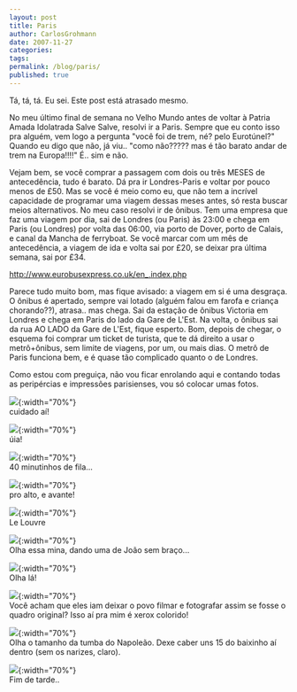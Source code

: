 ```yaml
---
layout: post
title: Paris
author: CarlosGrohmann
date: 2007-11-27
categories: 
tags: 
permalink: /blog/paris/
published: true
---
```


Tá, tá, tá. Eu sei. Este post está atrasado mesmo.  

No meu último final de semana no Velho Mundo antes de voltar à Patria Amada Idolatrada Salve Salve, resolvi ir a Paris. Sempre que eu conto isso pra alguém, vem logo a pergunta "você foi de trem, né? pelo Eurotúnel?" Quando eu digo que não, já viu.. "como não????? mas é tão barato andar de trem na Europa!!!!" É.. sim e não.  

Vejam bem, se você comprar a passagem com dois ou três MESES de antecedência, tudo é barato. Dá pra ir Londres-Paris e voltar por pouco menos de £50. Mas se você é meio como eu, que não tem a incrível capacidade de programar uma viagem dessas meses antes, só resta buscar meios alternativos. No meu caso resolvi ir de ônibus. Tem uma empresa que faz uma viagem por dia, sai de Londres (ou Paris) às 23:00 e chega em Paris (ou Londres) por volta das 06:00, via porto de Dover, porto de Calais, e canal da Mancha de ferryboat. Se você marcar com um mês de antecedência, a viagem de ida e volta sai por £20, se deixar pra última semana, sai por £34.  

<http://www.eurobusexpress.co.uk/en_,index.php>  

Parece tudo muito bom, mas fique avisado: a viagem em si é uma desgraça. O ônibus é apertado, sempre vai lotado (alguém falou em farofa e criança chorando??), atrasa.. mas chega. Sai da estação de ônibus Victoria em Londres e chega em Paris do lado da Gare de L'Est. Na volta, o ônibus sai da rua AO LADO da Gare de L'Est, fique esperto. Bom, depois de chegar, o esquema foi comprar um ticket de turista, que te dá direito a usar o metrô+ônibus, sem limite de viagens, por um, ou mais dias. O metrô de Paris funciona bem, e é quase tão complicado quanto o de Londres.  

Como estou com preguiça, não vou ficar enrolando aqui e contando todas as peripércias e impressões parisienses, vou só colocar umas fotos.  

![](/img/DSC03300.jpg){:width="70%"}   
cuidado aí!  

![](/img/DSC03313.jpg){:width="70%"}   
úia!  

![](/img/DSC03347.jpg){:width="70%"}   
40 minutinhos de fila...  

![](/img/DSC03391.JPG){:width="70%"}   
pro alto, e avante!  

![](/img/DSC03575.jpg){:width="70%"}   
Le Louvre  

![](/img/DSC03611.jpg){:width="70%"}   
Olha essa mina, dando uma de João sem braço...  

![](/img/DSC03644.jpg){:width="70%"}   
Olha lá!  

![](/img/DSC03646.jpg){:width="70%"}   
Você acham que eles iam deixar o povo filmar e fotografar assim se fosse o quadro original? Isso aí pra mim é xerox colorido!  

![](/img/DSC03759.jpg){:width="70%"}   
Olha o tamanho da tumba do Napoleão. Dexe caber uns 15 do baixinho aí dentro (sem os narizes, claro).  

![](/img/DSC03817.jpg){:width="70%"}   
Fim de tarde..
